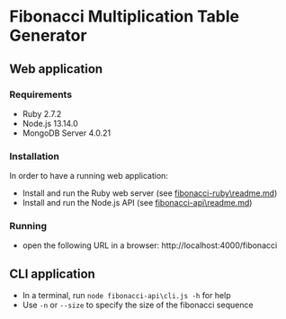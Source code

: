 # Fibonacci Multiplication Table Generator 

## Web application

### Requirements 

* Ruby 2.7.2
* Node.js 13.14.0
* MongoDB Server 4.0.21

### Installation 

In order to have a running web application: 

* Install and run the Ruby web server (see [fibonacci-ruby\readme.md](https://github.com/bizarski/fibonacci/blob/master/fibonacci-ruby/readme.md))
* Install and run the Node.js API (see [fibonacci-api\readme.md](https://github.com/bizarski/fibonacci/blob/master/fibonacci-api/readme.md))

### Running 

* open the following URL in a browser: http://localhost:4000/fibonacci

## CLI application 

* In a terminal, run `node fibonacci-api\cli.js -h` for help 
* Use `-n` or `--size` to specify the size of the fibonacci sequence